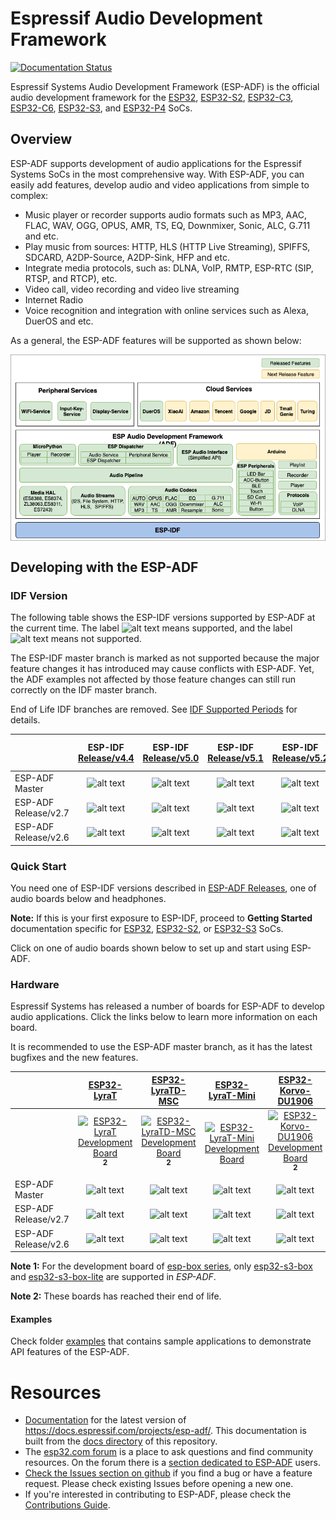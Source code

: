 # Espressif Audio Development Framework

[![Documentation Status](https://readthedocs.com/projects/espressif-esp-adf/badge/?version=latest)](https://docs.espressif.com/projects/esp-adf/en/latest/?badge=latest)

Espressif Systems Audio Development Framework (ESP-ADF) is the official audio development framework for the [ESP32](https://espressif.com/en/products/hardware/esp32/overview), [ESP32-S2](https://www.espressif.com/en/products/socs/esp32-s2), [ESP32-C3](https://www.espressif.com/en/products/socs/esp32-c3), [ESP32-C6](https://www.espressif.com/en/products/socs/esp32-c6), [ESP32-S3](https://www.espressif.com/en/products/socs/esp32-s3), and [ESP32-P4](https://www.espressif.com/en/products/socs/esp32-p4) SoCs.

## Overview

ESP-ADF supports development of audio applications for the Espressif Systems SoCs in the most comprehensive way. With ESP-ADF, you can easily add features, develop audio and video applications from simple to complex:

- Music player or recorder supports audio formats such as MP3, AAC, FLAC, WAV, OGG, OPUS, AMR, TS, EQ, Downmixer, Sonic, ALC, G.711 and etc.
- Play music from sources: HTTP, HLS (HTTP Live Streaming), SPIFFS, SDCARD, A2DP-Source, A2DP-Sink, HFP and etc.
- Integrate media protocols, such as: DLNA, VoIP, RMTP, ESP-RTC (SIP, RTSP, and RTCP), etc.
- Video call, video recording and video live streaming
- Internet Radio
- Voice recognition and integration with online services such as Alexa, DuerOS and etc.

As a general, the ESP-ADF features will be supported as shown below:

<div align="center"><img src="docs/_static/adf_block_diagram.png" alt ="ADF Block Diagram" align="center" /></div>

## Developing with the ESP-ADF

### IDF Version

The following table shows the ESP-IDF versions supported by ESP-ADF at the current time. The label ![alt text](docs/_static/yes-checkm.png "supported") means supported, and the label ![alt text](docs/_static/no-icon.png) means not supported.

The ESP-IDF master branch is marked as not supported because the major feature changes it has introduced may cause conflicts with ESP-ADF. Yet, the ADF examples not affected by those feature changes can still run correctly on the IDF master branch.

End of Life IDF branches are removed. See [IDF Supported Periods](https://docs.espressif.com/projects/esp-idf/en/latest/esp32/versions.html#support-periods) for details.


|                       | ESP-IDF <br> [Release/v4.4](https://docs.espressif.com/projects/esp-idf/zh_CN/release-v4.4/esp32/versions.html) | ESP-IDF <br> [Release/v5.0](https://docs.espressif.com/projects/esp-idf/zh_CN/release-v5.0/esp32/versions.html) | ESP-IDF <br> [Release/v5.1](https://docs.espressif.com/projects/esp-idf/zh_CN/release-v5.1/esp32/versions.html) |  ESP-IDF <br> [Release/v5.2](https://docs.espressif.com/projects/esp-idf/zh_CN/release-v5.2/esp32/versions.html) |  ESP-IDF <br> [Release/v5.3](https://docs.espressif.com/projects/esp-idf/zh_CN/release-v5.3/esp32/versions.html) | ESP-IDF <br> [Master](https://docs.espressif.com/projects/esp-idf/zh_CN/latest/esp32/versions.html) |
|:----------- | :---------------------:| :---------------------:|:---------------------: | :---------------------:| :---------------------:| :---------------------:|
| ESP-ADF <br> Master | ![alt text](docs/_static/yes-checkm.png "supported") | ![alt text](docs/_static/yes-checkm.png "supported") | ![alt text](docs/_static/yes-checkm.png "supported") | ![alt text](docs/_static/yes-checkm.png "supported") | ![alt text](docs/_static/yes-checkm.png "supported") | ![alt text](docs/_static/no-icon.png "not supported") |
| ESP-ADF <br> Release/v2.7  | ![alt text](docs/_static/yes-checkm.png "supported") | ![alt text](docs/_static/yes-checkm.png "supported") | ![alt text](docs/_static/yes-checkm.png "supported") | ![alt text](docs/_static/yes-checkm.png "supported") | ![alt text](docs/_static/yes-checkm.png "supported") | ![alt text](docs/_static/no-icon.png "not supported") |
| ESP-ADF <br> Release/v2.6  | ![alt text](docs/_static/yes-checkm.png "supported") | ![alt text](docs/_static/yes-checkm.png "supported")| ![alt text](docs/_static/yes-checkm.png "supported") |![alt text](docs/_static/no-icon.png "not supported") | ![alt text](docs/_static/no-icon.png "not supported") | ![alt text](docs/_static/no-icon.png "not supported") |



### Quick Start

You need one of ESP-IDF versions described in [ESP-ADF Releases](https://github.com/espressif/esp-adf/releases), one of audio boards below and headphones.

**Note:**  If this is your first exposure to ESP-IDF, proceed to **Getting Started** documentation specific for [ESP32](https://docs.espressif.com/projects/esp-idf/en/latest/esp32/get-started/index.html), [ESP32-S2](https://docs.espressif.com/projects/esp-idf/en/latest/esp32s2/get-started/index.html), or [ESP32-S3](https://docs.espressif.com/projects/esp-idf/en/latest/esp32s3/index.html) SoCs.

Click on one of audio boards shown below to set up and start using ESP-ADF.

### Hardware

Espressif Systems has released a number of boards for ESP-ADF to develop audio applications. Click the links below to learn more information on each board.

It is recommended to use the ESP-ADF master branch, as it has the latest bugfixes and the new features.

|                       | [ESP32-LyraT](https://docs.espressif.com/projects/esp-adf/en/latest/get-started/get-started-esp32-lyrat.html) | [ESP32-LyraTD-MSC](https://docs.espressif.com/projects/esp-adf/en/latest/get-started/get-started-esp32-lyratd-msc.html) | [ESP32-LyraT-Mini](https://docs.espressif.com/projects/esp-adf/en/latest/get-started/get-started-esp32-lyrat-mini.html) | [ESP32-Korvo-DU1906](https://docs.espressif.com/projects/esp-adf/en/latest/get-started/get-started-esp32-korvo-du1906.html) | [ESP32-S2-Kaluga-1 Kit](https://docs.espressif.com/projects/esp-idf/en/latest/esp32s2/hw-reference/esp32s2/user-guide-esp32-s2-kaluga-1-kit.html)|[ESP32-S3-Korvo-2](https://docs.espressif.com/projects/esp-adf/en/latest/get-started/user-guide-esp32-s3-korvo-2.html)|[ESP32-C3-Lyra](https://docs.espressif.com/projects/esp-adf/en/latest/design-guide/dev-boards/user-guide-esp32-c3-lyra.html)| [ESP32-S3-Box Serials](https://github.com/espressif/esp-box/tree/master)|
|:----------- |:---------------------: | :---------------------:| :---------------------:|:---------------------: | :---------------------:| :---------------------:| :---------------------:| :---------------------:|
|  |  [<img src="docs/_static/esp32-lyrat-v4.2-side.jpg" width="120" alt ="ESP32-LyraT Development Board" align="center" />](https://docs.espressif.com/projects/esp-adf/en/latest/get-started/get-started-esp32-lyrat.html) <sup> **2** </sup>  |  [<img src="docs/_static/esp32-lyratd-msc-v2.2.jpg" width="120" alt ="ESP32-LyraTD-MSC Development Board" align="center" />](https://docs.espressif.com/projects/esp-adf/en/latest/get-started/get-started-esp32-lyratd-msc.html) <sup> **2** </sup>  |  [<img src="docs/_static/esp32-lyrat-mini-v1.2.png" width="110" alt ="ESP32-LyraT-Mini Development Board" align="center" />](https://docs.espressif.com/projects/esp-adf/en/latest/get-started/get-started-esp32-lyrat-mini.html)  |  [<img src="docs/_static/esp32-korvo-du1906-v1.1.png" width="110" alt ="ESP32-Korvo-DU1906 Development Board" align="center" />](https://docs.espressif.com/projects/esp-adf/en/latest/get-started/get-started-esp32-korvo-du1906.html) <sup> **2** </sup>  |  [<img src="docs/_static/esp32-s2-kaluga-1-kit.png" width="100" alt ="ESP32-LyraT-Mini Development Board" align="center" />](https://docs.espressif.com/projects/esp-idf/en/latest/esp32s2/hw-reference/esp32s2/user-guide-esp32-s2-kaluga-1-kit.html) <sup> **2** </sup> |  [<img src="docs/_static/esp32-s3-korvo-2-v3.0-overview.png" width="120" alt ="ESP32-S3-Korvo-2 Development Board" align="center" />](https://docs.espressif.com/projects/esp-adf/en/latest/get-started/user-guide-esp32-s3-korvo-2.html)  |  [<img src="docs/_static/esp32-c3-lyra-v2.0-small.png" width="120" alt ="ESP32-C3-Lyra Development Board" align="center" />](https://docs.espressif.com/projects/esp-adf/en/latest/design-guide/dev-boards/user-guide-esp32-c3-lyra.html) |  [<img src="docs/_static/esp32_s3_box_3.jpg" width="100" alt ="ESP32-S3-Box Development Board" align="center" />](https://github.com/espressif/esp-box/tree/master) |
| ESP-ADF Master        | ![alt text](docs/_static/no-icon.png) | ![alt text](docs/_static/no-icon.png)   | ![alt text](docs/_static/yes-checkm.png) | ![alt text](docs/_static/no-icon.png) | ![alt text](docs/_static/no-icon.png) | ![alt text](docs/_static/yes-checkm.png) | ![alt text](docs/_static/yes-checkm.png) | ![alt text](docs/_static/yes-checkm.png) <sup> **1** </sup> |
| ESP-ADF Release/v2.7  | ![alt text](docs/_static/no-icon.png) | ![alt text](docs/_static/no-icon.png)   | ![alt text](docs/_static/yes-checkm.png) | ![alt text](docs/_static/no-icon.png) | ![alt text](docs/_static/no-icon.png) | ![alt text](docs/_static/yes-checkm.png) | ![alt text](docs/_static/yes-checkm.png) | ![alt text](docs/_static/yes-checkm.png) <sup> **1** </sup> |
| ESP-ADF Release/v2.6  | ![alt text](docs/_static/yes-checkm.png) | ![alt text](docs/_static/yes-checkm.png)   | ![alt text](docs/_static/yes-checkm.png) | ![alt text](docs/_static/yes-checkm.png) | ![alt text](docs/_static/yes-checkm.png) | ![alt text](docs/_static/yes-checkm.png) | ![alt text](docs/_static/yes-checkm.png) | ![alt text](docs/_static/yes-checkm.png) <sup> **1** </sup> |

**Note 1:** For the development board of [esp-box series](https://github.com/espressif/esp-box), only [esp32-s3-box](https://github.com/espressif/esp-box/blob/master/docs/hardware_overview/esp32_s3_box/hardware_overview_for_box.md) and [esp32-s3-box-lite](https://github.com/espressif/esp-box/blob/master/docs/hardware_overview/esp32_s3_box_lite/hardware_overview_for_lite.md) are supported in *ESP-ADF*.

**Note 2:** These boards has reached their end of life.

[supported]: https://img.shields.io/badge/-supported-green "supported"
[not supported]: https://img.shields.io/badge/-not%20supported-orange "not supported"



#### Examples

Check folder [examples](examples) that contains sample applications to demonstrate API features of the ESP-ADF.

# Resources

* [Documentation](https://docs.espressif.com/projects/esp-adf/en/latest/index.html) for the latest version of https://docs.espressif.com/projects/esp-adf/. This documentation is built from the [docs directory](docs) of this repository.
* The [esp32.com forum](https://esp32.com/) is a place to ask questions and find community resources. On the forum there is a [section dedicated to ESP-ADF](https://esp32.com/viewforum.php?f=20) users.
* [Check the Issues section on github](https://github.com/espressif/esp-adf/issues) if you find a bug or have a feature request. Please check existing Issues before opening a new one.
* If you're interested in contributing to ESP-ADF, please check the [Contributions Guide](https://esp-idf.readthedocs.io/en/latest/contribute/index.html).
